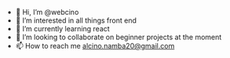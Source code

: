 - 👋 Hi, I’m @webcino
- 👀 I’m interested in all things front end
- 🌱 I’m currently learning react
- 💞️ I’m looking to collaborate on beginner projects at the moment
- 📫 How to reach me alcino.namba20@gmail.com

<!---
webcino/webcino is a ✨ special ✨ repository because its `README.md` (this file) appears on your GitHub profile.
You can click the Preview link to take a look at your changes.
--->
